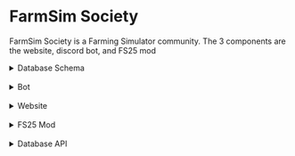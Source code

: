 # FarmSim Society

FarmSim Society is a Farming Simulator community. The 3 components are the website, discord bot, and FS25 mod

<details>
<summary>Database Schema</summary>

- users
    - id INTEGER PRIMARY KEY
    - username STRING
    - discord_id INTEGER
    - join_date DATETIME DEFAULT DATETIME NOW
    - admin BOOLEAN DEFAULT FALSE
    - farm_manager BOOLEAN DEFAULT FALSE
    - balance INTEGER DEFAULT 10000
- servers
    - id INTEGER PRIMARY KEY
    - ip STRING
    - name STRING
    - map STRING
- user_servers
    - user_id INTEGER FOREIGN KEY REFERENCES users(id)
    - server_id INTEGER FOREIGN KEY REFERENCES servers(id)
    - PRIMARY KEY (user_id, server_id)
- properties
    - id INTEGER PRIMARY KEY
    - property_id INTEGER
    - server_id INTEGER FOREIGN KEY servers(id)
    - user_id INTEGER FOREIGN KEY users(id)
    - image STRING
    - size INTEGER
    - price INTEGER
- auction
    - id INTEGER PRIMARY KEY
    - server_id INTEGER FOREIGN KEY REFERENCES servers(id)
    - property_id INTEGER FOREIGN KEY REFERENCES properties(id)
    - cost INTEGER

</details>

<br/>

<details>
<summary>Bot</summary>

The bot component of the community

<details>
<summary>Bot commands</summary>

- ## Economy
    - /bank - Shows users bank account
    - /transfer player user \<username\> amount \<amount\>
    - /transfer server

</details>

<br/>

<details>
<summary>Alembic commands</summary>

```shell
# Create new database revision
alembic revision --autogenerate -m "Description"

# Migrate to new revision
alembic upgrade head

# View history
alembic history
```

</details>

<br/>

<details>
<summary>Requirements</summary>

- aiohappyeyeballs==2.4.3
- aiohttp==3.11.8
- aiosignal==1.3.1
- alembic==1.14.0
- async-timeout==5.0.1
- attrs==24.2.0
- blinker==1.9.0
- certifi==2024.8.30
- charset-normalizer==3.4.0
- click==8.1.7
- discord.py==2.4.0
- Flask==3.1.0
- frozenlist==1.5.0
- greenlet==3.1.1
- idna==3.10
- itsdangerous==2.2.0
- Jinja2==3.1.4
- Mako==1.3.6
- MarkupSafe==3.0.2
- multidict==6.1.0
- propcache==0.2.0
- PyMySQL==1.1.1
- python-dotenv==1.0.1
- requests==2.32.3
- SQLAlchemy==2.0.36
- typing_extensions==4.12.2
- urllib3==2.2.3
- websockets==14.1
- Werkzeug==3.1.3
- yarl==1.18.0

</details>

<br/>

<details>
<summary>Todo</summary>

- Log every command run
    - To channel
    - More verbose
- Add more detail to help command

</details>
</details>

<br/>

<details>
<summary>Website</summary>

The website component of the community

<details>
<summary>Todo</summary>

- Add notification system
    - auction house

</details>

</details>

<br/>

<details>
<summary>FS25 Mod</summary>

The FS25 mod component of the community

<details>
<summary>Todo</summary>

</details>

</details>

<br/>

<details>
<summary>Database API</summary>

The Database package being used for the server and the bot

<details>
<summary>Todo</summary>

- Add remove_user method
- Make ServerRepository methods
- Make AuctionRepository methods
</details>

<details>
<summary>Docs</summary>

``` python
Class Database
    get_session()

session = from app import session

class UserRepository()
    create_user(session, username, discord_id, admin: False)
    get_user_by_discord_id(session, discord_id)
    get_user_by_id(session, user_id)
    add_money(session, discord_id, amount)
    remove_money(session, discord_id, amount)
    update_username(session, discord_id, username)
    remove_user(session, discord_id)

class AuctionRepository
    create_auction(session, server_id, property_id)
    get_auction_by_id(session, auction_id)
    get_all_auctions(session)
    set_cost(session, cost)

class ServerRepository
    create_server(session, ip, name, map)
    get_server_by_id(session, server_id)
    set_ip(session, server_id, ip)
    set_map(session, server_id, map)
    
class PropertyRepository
    create_property(session, server_id, user_id, property_number, image, size)
    get_property_by_number(session, server_id, property_number)
    set_user(session, server_id, property_number, user_id)
    set_image(session, server_id, property_number, image)
    set_size(session, server_id, property_number, size)
```
</details>

</details>
